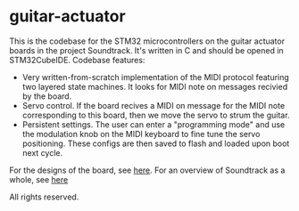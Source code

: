 # guitar-actuator
This is the codebase for the STM32 microcontrollers on the guitar actuator boards in the project Soundtrack. It's written in C and should be opened in STM32CubeIDE.
Codebase features:
- Very written-from-scratch implementation of the MIDI protocol featuring two layered state machines. It looks for MIDI note on messages recivied by the board.
- Servo control. If the board recives a MIDI on message for the MIDI note corresponding to this board, then we move the servo to strum the guitar.
- Persistent settings. The user can enter a "programming mode" and use the modulation knob on the MIDI keyboard to fine tune the servo positioning. These configs are then saved to flash and loaded upon boot next cycle.

For the designs of the board, see [here](https://github.com/lukeboi/guitar-board).
For an overview of Soundtrack as a whole, see [here](https://www.lukefarritor.com)

All rights reserved.
